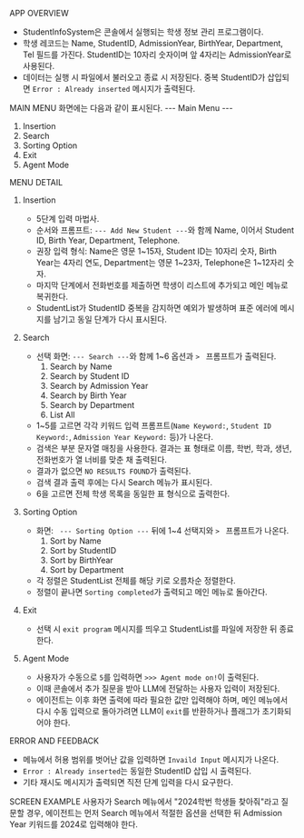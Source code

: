 APP OVERVIEW
- StudentInfoSystem은 콘솔에서 실행되는 학생 정보 관리 프로그램이다.
- 학생 레코드는 Name, StudentID, AdmissionYear, BirthYear, Department, Tel 필드를 가진다. StudentID는 10자리 숫자이며 앞 4자리는 AdmissionYear로 사용된다.
- 데이터는 실행 시 파일에서 불러오고 종료 시 저장된다. 중복 StudentID가 삽입되면 `Error : Already inserted` 메시지가 출력된다.

MAIN MENU
화면에는 다음과 같이 표시된다.
--- Main Menu ---
1. Insertion
2. Search
3. Sorting Option
4. Exit
5. Agent Mode
> 

MENU DETAIL
1) Insertion
   - 5단계 입력 마법사.
   - 순서와 프롬프트: `--- Add New Student ---`와 함께 Name, 이어서 Student ID, Birth Year, Department, Telephone.
   - 권장 입력 형식: Name은 영문 1~15자, Student ID는 10자리 숫자, Birth Year는 4자리 연도, Department는 영문 1~23자, Telephone은 1~12자리 숫자.
   - 마지막 단계에서 전화번호를 제출하면 학생이 리스트에 추가되고 메인 메뉴로 복귀한다.
   - StudentList가 StudentID 중복을 감지하면 예외가 발생하며 표준 에러에 메시지를 남기고 동일 단계가 다시 표시된다.

2) Search
   - 선택 화면: `--- Search ---`와 함께 1~6 옵션과 `> ` 프롬프트가 출력된다.
     1. Search by Name
     2. Search by Student ID
     3. Search by Admission Year
     4. Search by Birth Year
     5. Search by Department
     6. List All
   - 1~5를 고르면 각각 키워드 입력 프롬프트(`Name Keyword:`, `Student ID Keyword:`, `Admission Year Keyword:` 등)가 나온다.
   - 검색은 부분 문자열 매칭을 사용한다. 결과는 표 형태로 이름, 학번, 학과, 생년, 전화번호가 열 너비를 맞춘 채 출력된다.
   - 결과가 없으면 `NO RESULTS FOUND`가 출력된다.
   - 검색 결과 출력 후에는 다시 Search 메뉴가 표시된다.
   - 6을 고르면 전체 학생 목록을 동일한 표 형식으로 출력한다.

3) Sorting Option
   - 화면: ` --- Sorting Option ---` 뒤에 1~4 선택지와 `> ` 프롬프트가 나온다.
     1. Sort by Name
     2. Sort by StudentID
     3. Sort by BirthYear
     4. Sort by Department
   - 각 정렬은 StudentList 전체를 해당 키로 오름차순 정렬한다.
   - 정렬이 끝나면 `Sorting completed`가 출력되고 메인 메뉴로 돌아간다.

4) Exit
   - 선택 시 `exit program` 메시지를 띄우고 StudentList를 파일에 저장한 뒤 종료한다.

5) Agent Mode
   - 사용자가 수동으로 `5`를 입력하면 `>>> Agent mode on!`이 출력된다.
   - 이때 콘솔에서 추가 질문을 받아 LLM에 전달하는 사용자 입력이 저장된다.
   - 에이전트는 이후 화면 출력에 따라 필요한 값만 입력해야 하며, 메인 메뉴에서 다시 수동 입력으로 돌아가려면 LLM이 `exit`를 반환하거나 플래그가 초기화되어야 한다.

ERROR AND FEEDBACK
- 메뉴에서 허용 범위를 벗어난 값을 입력하면 `Invaild Input` 메시지가 나온다.
- `Error : Already inserted`는 동일한 StudentID 삽입 시 출력된다.
- 기타 재시도 메시지가 출력되면 직전 단계 입력을 다시 요구한다.

SCREEN EXAMPLE
사용자가 Search 메뉴에서 "2024학번 학생들 찾아줘"라고 질문할 경우, 에이전트는 먼저 Search 메뉴에서 적절한 옵션을 선택한 뒤 Admission Year 키워드를 2024로 입력해야 한다.
